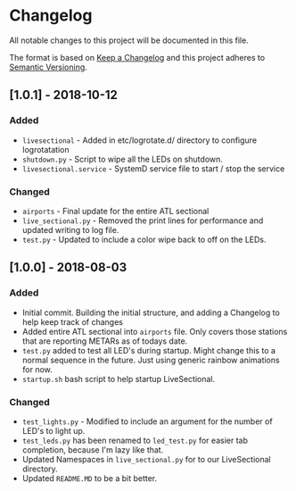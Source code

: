 # Changelog

All notable changes to this project will be documented in this file.

The format is based on [Keep a Changelog](http://keepachangelog.com/en/1.0.0/)
and this project adheres to [Semantic Versioning](http://semver.org/spec/v2.0.0.html).

## [1.0.1] - 2018-10-12

### Added

- `livesectional` - Added in etc/logrotate.d/ directory to configure logrotatation
- `shutdown.py` - Script to wipe all the LEDs on shutdown.
- `livesectional.service` - SystemD service file to start / stop the service

### Changed

- `airports` - Final update for the entire ATL sectional
- `live_sectional.py` - Removed the print lines for performance and updated writing to log file.
- `test.py` - Updated to include a color wipe back to off on the LEDs.


## [1.0.0] - 2018-08-03

### Added

- Initial commit. Building the initial structure, and adding a Changelog to help keep track of changes
- Added entire ATL sectional into `airports` file.  Only covers those stations that are reporting METARs as of todays date.
- `test.py` added to test all LED's during startup.  Might change this to a normal sequence in the future. Just using generic rainbow animations for now.
- `startup.sh` bash script to help startup LiveSectional.

### Changed

- `test_lights.py` - Modified to include an argument for the number of LED's to light up.
- `test_leds.py` has been renamed to `led_test.py` for easier tab completion, because I'm lazy like that.
- Updated Namespaces in `live_sectional.py` for to our LiveSectional directory.
- Updated `README.MD` to be a bit better.
